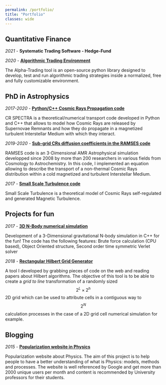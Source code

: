 ```yaml
---
permalink: /portfolio/
title: "Portfolio"
classes: wide
---
```




## Quantitative Finance 

*2021* - **Systematic Trading Software - Hedge-Fund** 

*2020* - [**Algorithmic Trading Environment**](/_alphatrading/)

The Alpha-Trading tool is an open-source python library designed to develop, test and run algorithmic trading strategies inside a normalized, free and fully customizable environment.

## PhD in Astrophysics 

*2017-2020* - [**Python/C++ Cosmic Rays Propagation code**](/_portfolio/crspectra/)

CR SPECTRA is a theoretical/numerical transport code developed in Python and C++ that allows to model how Cosmic Rays are released by Supernovae Remnants and how they do propagate in a magnetized turbulent Interstellar Medium with which they interact. 

*2019-2020* - [**Sub-grid CRs diffusion coefficients in the RAMSES code**](/_portfolio/ramses/)

RAMSES code is an 3-Dimensional AMR Astrophysical simulation developped since 2008 by more than 200 researchers in various fields from Cosmology to Astrochemistry. In this code, I implemented an equation allowing to describe the transport of a non-thermal Cosmic Rays distribution within a cold magnetized and turbulent Interstellar Medium.

*2017* - [**Small Scale Turbulence code**](/_portfolio/sst/)

Small Scale Turbulence is a theoretical model of Cosmic Rays self-regulated and generated Magnetic Turbulence.  

## Projects for fun 

*2017* - [**3D N-Body numerical simulation**](/_portfolio/nbody/)

Development of a 3-Dimensional gravitational N-body simulation in C++ for the fun! The code has the following features: Brute force calculation (CPU based), 
Object Oriented structure, Second order time symmetric Verlet solver 

*2018* - [**Rectangular Hilbert Grid Generator**](/_portfolio/hilbergrid/)

A tool I developed by grabbing pieces of code on the web and reading papers about Hilbert algorithms. The objective of this tool is to be able to 
create a *grid to line* transformation of a randomly sized $$2^L \times 2^h$$ 2D grid which can be used to attribute cells in a contiguous way to $$2^N$$ calculation 
processes in the case of a 2D grid cell numerical simulation for example. 

## Blogging 

*2015* - [**Popularization website in Physics**](/_portfolio/physiquereussite/)

Popularization website about Physics. The aim of this project is to help people to have a better understanding of what is Physics: models, methods and 
processes. The website is well referenced by Google and get more than 2000 unique users per month and content is recommended by University professors for their 
students. 


